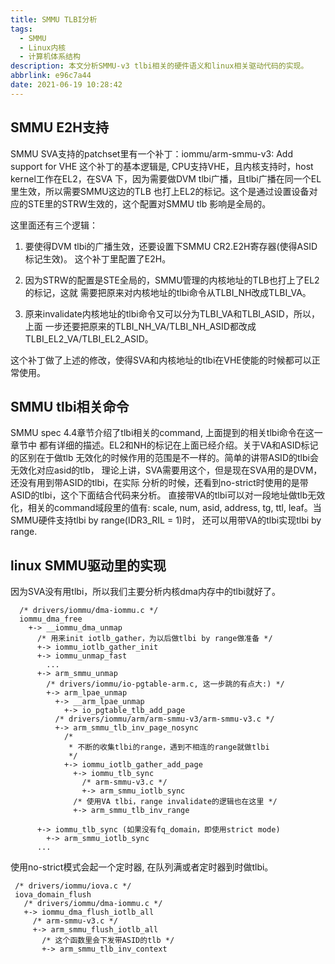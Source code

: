 ```yaml
---
title: SMMU TLBI分析
tags:
  - SMMU
  - Linux内核
  - 计算机体系结构
description: 本文分析SMMU-v3 tlbi相关的硬件语义和linux相关驱动代码的实现。
abbrlink: e96c7a44
date: 2021-06-19 10:28:42
---
```


SMMU E2H支持
---------------

 SMMU SVA支持的patchset里有一个补丁：iommu/arm-smmu-v3: Add support for VHE
 这个补丁的基本逻辑是, CPU支持VHE，且内核支持时，host kernel工作在EL2，在SVA
 下，因为需要做DVM tlbi广播，且tlbi广播在同一个EL里生效，所以需要SMMU这边的TLB
 也打上EL2的标记。这个是通过设置设备对应的STE里的STRW生效的，这个配置对SMMU tlb
 影响是全局的。

 这里面还有三个逻辑：

 1. 要使得DVM tlbi的广播生效，还要设置下SMMU CR2.E2H寄存器(使得ASID标记生效)。
    这个补丁里配置了E2H。

 2. 因为STRW的配置是STE全局的，SMMU管理的内核地址的TLB也打上了EL2的标记，这就
    需要把原来对内核地址的tlbi命令从TLBI_NH改成TLBI_VA。

 3. 原来invalidate内核地址的tlbi命令又可以分为TLBI_VA和TLBI_ASID，所以，上面
    一步还要把原来的TLBI_NH_VA/TLBI_NH_ASID都改成TLBI_EL2_VA/TLBI_EL2_ASID。

 这个补丁做了上述的修改，使得SVA和内核地址的tlbi在VHE使能的时候都可以正常使用。

SMMU tlbi相关命令
--------------------

 SMMU spec 4.4章节介绍了tlbi相关的command, 上面提到的相关tlbi命令在这一章节中
 都有详细的描述。EL2和NH的标记在上面已经介绍。关于VA和ASID标记的区别在于做tlb
 无效化的时候作用的范围是不一样的。简单的讲带ASID的tlbi会无效化对应asid的tlb，
 理论上讲，SVA需要用这个，但是现在SVA用的是DVM，还没有用到带ASID的tlbi，在实际
 分析的时候，还看到no-strict时使用的是带ASID的tlbi，这个下面结合代码来分析。
 直接带VA的tlbi可以对一段地址做tlb无效化，相关的command域段里的值有: scale,
 num, asid, address, tg, ttl, leaf。当SMMU硬件支持tlbi by range(IDR3_RIL = 1)时，
 还可以用带VA的tlbi实现tlbi by range.

linux SMMU驱动里的实现
-------------------------

 因为SVA没有用tlbi，所以我们主要分析内核dma内存中的tlbi就好了。
```
  /* drivers/iommu/dma-iommu.c */
  iommu_dma_free
    +-> __iommu_dma_unmap
      /* 用来init iotlb_gather，为以后做tlbi by range做准备 */
      +-> iommu_iotlb_gather_init
      +-> iommu_unmap_fast
        ...
	  +-> arm_smmu_unmap
	    /* drivers/iommu/io-pgtable-arm.c, 这一步跳的有点大:) */
	    +-> arm_lpae_unmap 
	      +-> __arm_lpae_unmap
	        +-> io_pgtable_tlb_add_page
		  /* drivers/iommu/arm/arm-smmu-v3/arm-smmu-v3.c */
		  +-> arm_smmu_tlb_inv_page_nosync 
		    /*
		     * 不断的收集tlbi的range，遇到不相连的range就做tlbi
		     */
		    +-> iommu_iotlb_gather_add_page
		      +-> iommu_tlb_sync
		        /* arm-smmu-v3.c */
		        +-> arm_smmu_iotlb_sync
			  /* 使用VA tlbi，range invalidate的逻辑也在这里 */
			  +-> arm_smmu_tlb_inv_range

      +-> iommu_tlb_sync (如果没有fq_domain，即使用strict mode)
        +-> arm_smmu_iotlb_sync
      ...
```
 使用no-strict模式会起一个定时器, 在队列满或者定时器到时做tlbi。
```
 /* drivers/iommu/iova.c */
 iova_domain_flush
   /* drivers/iommu/dma-iommu.c */
   +-> iommu_dma_flush_iotlb_all
     /* arm-smmu-v3.c */
     +-> arm_smmu_flush_iotlb_all
       /* 这个函数里会下发带ASID的tlb */
       +-> arm_smmu_tlb_inv_context
```
